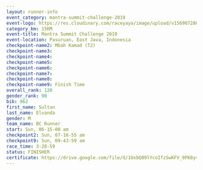 ```yaml
---
layout: runner-info 
event_category: mantra-summit-challenge-2019 
event-logo: https://res.cloudinary.com/raceyaya/image/upload/v1569072809/logo/mantra-image_segrbx.jpg
category_km: 15KM 
event-title: Mantra Summit Challenge 2019 
event-location: Pasuruan, East Java, Indonesia 
checkpoint-name2: Mbah Kamad (T2) 
checkpoint-name3: 
checkpoint-name4: 
checkpoint-name5: 
checkpoint-name6: 
checkpoint-name7: 
checkpoint-name8: 
checkpoint-name9: Finish Time
overall_rank: 120
gender_rank: 90
bib: 962
first_name: Sultan
last_name: Elvanda
gender: M
team_name: BC Runner
start: Sun, 06-15-00 am
checkpoint2: Sun, 07-16-55 am
checkpoint9: Sun, 09-43-59 am
race_time: 3-28-59
status: FINISHER
certificate: https://drive.google.com/file/d/1UxbQ09lYcoIfzSwKFV_9PK8yv7HiOWvo/view?usp=sharing
---
```

